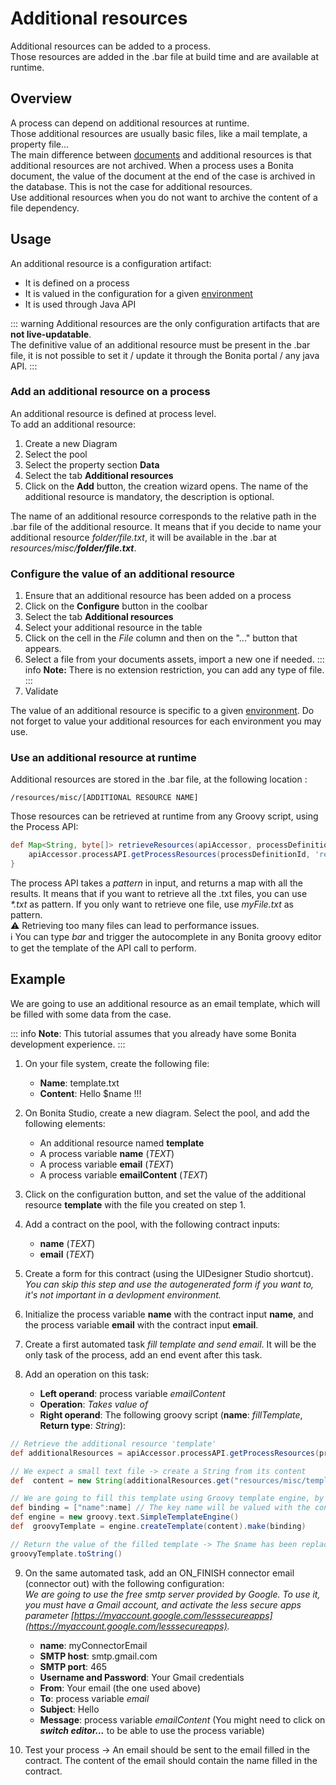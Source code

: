 # Additional resources
Additional resources can be added to a process.  
Those resources are added in the .bar file at build time and are available at runtime.

## Overview

A process can depend on additional resources at runtime.  
Those additional resources are usually basic files, like a mail template, a property file...  
The main difference between [documents](documents.md) and additional resources is that additional resources are not archived. When a process uses a Bonita document, the value of the document at the end of the case is archived in the database. This is not the case for additional resources.  
Use additional resources when you do not want to archive the content of a file dependency.


## Usage

An additional resource is a configuration artifact: 

 - It is defined on a process
 - It is valued in the configuration for a given [environment](environments.md)
 - It is used through Java API

::: warning
Additional resources are the only configuration artifacts that are **not live-updatable**.   
The definitive value of an additional resource must be present in the .bar file, it is not possible to set it / update it through the Bonita portal / any java API. 
:::

### Add an additional resource on a process

An additional resource is defined at process level.  
To add an additional resource: 

 1. Create a new Diagram
 2. Select the pool
 3. Select the property section **Data**
 4. Select the tab **Additional resources**
 5. Click on the **Add** button, the creation wizard opens. The name of the additional resource is mandatory, the description is optional. 
 
 The name of an additional resource corresponds to the relative path in the .bar file of the additional resource. It means that if you decide to name your additional resource _folder/file.txt_, it will be available in the .bar at _resources/misc/**folder/file.txt**_.

### Configure the value of an additional resource

 1. Ensure that an additional resource has been added on a process
 2. Click on the **Configure** button in the coolbar
 3. Select the tab **Additional resources**
 4. Select your additional resource in the table
 5. Click on the cell in the _File_ column and then on the "..." button that appears.
 6. Select a file from your documents assets, import a new one if needed. 
 ::: info
**Note:** There is no extension restriction, you can add any type of file.
 :::
 7. Validate

The value of an additional resource is specific to a given [environment](environments.md). Do not forget to value your additional resources for each environment you may use.

### Use an additional resource at runtime

Additional resources are stored in the .bar file, at the following location : 

    /resources/misc/[ADDITIONAL RESOURCE NAME]

Those resources can be retrieved at runtime from any Groovy script, using the Process API:

``` groovy
def Map<String, byte[]> retrieveResources(apiAccessor, processDefinitionId, filenamesPattern) {
	apiAccessor.processAPI.getProcessResources(processDefinitionId, 'resources/misc/ + filenamesPattern')
}
```
The process API takes a _pattern_ in input, and returns a map with all the results. It means that if you want to retrieve all the .txt files, you can use _*.txt_ as pattern. If you only want to retrieve one file, use _myFile.txt_ as pattern.  
⚠️ Retrieving too many files can lead to performance issues.  
ℹ️ You can type _bar_ and trigger the autocomplete in any Bonita groovy editor to get the template of the API call to perform.

## Example

We are going to use an additional resource as an email template, which will be filled with some data from the case.

::: info
**Note**: This tutorial assumes that you already have some Bonita development experience.
:::

 1. On your file system, create the following file:
	   - **Name**: template.txt
	   - **Content**: Hello $name !!!
 
 2. On Bonita Studio, create a new diagram.  Select the pool, and add the following elements: 
	   - An additional resource named **template**
	   - A process variable **name** (_TEXT_)
	   - A process variable **email** (_TEXT_)
	   - A process variable **emailContent** (_TEXT_)
 
 3. Click on the configuration button, and set the value of the additional resource **template** with the file you created on step 1.
 4. Add a contract on the pool, with the following contract inputs:
	  - **name** (_TEXT_)
	  - **email** (_TEXT_)
 
 5. Create a form for this contract (using the UIDesigner Studio shortcut).  
 _You can skip this step and use the autogenerated form if you want to, it's not important in a devlopment environment._
 
 6. Initialize the  process variable **name** with the contract input **name**, and the process variable **email** with the contract input **email**.
 7. Create a first automated task _fill template and send email_. It will be the only task of the process, add an end event after this task.
 8. Add an operation on this task: 
	  - **Left operand**: process variable _emailContent_
	  -  **Operation**: _Takes value of_
	  - **Right operand**: The following groovy script (**name**: _fillTemplate_, **Return type**: _String_): 

```groovy
// Retrieve the additional resource 'template'
def additionalResources = apiAccessor.processAPI.getProcessResources(processDefinitionId, 'resources/misc/template')

// We expect a small text file -> create a String from its content
def  content = new String(additionalResources.get("resources/misc/template"))

// We are going to fill this template using Groovy template engine, by simply appling a binding map to a String template
def binding = ["name":name] // The key name will be valued with the content of the process variable name.
def engine = new groovy.text.SimpleTemplateEngine()
def  groovyTemplate = engine.createTemplate(content).make(binding)

// Return the value of the filled template -> The $name has been replaced by the content of the process variable name
groovyTemplate.toString() 
```

 9.  On the same automated task, add an ON_FINISH connector email (connector out) with the following configuration:  
_We are going to use the free smtp server provided by Google. To use it, you must have a Gmail account, and activate the less secure apps parameter [https://myaccount.google.com/lesssecureapps](https://myaccount.google.com/lesssecureapps)._  
	  - **name**: myConnectorEmail
	  - **SMTP host**: smtp.gmail.com
	  - **SMTP port**: 465
	  - **Username and Password**: Your Gmail credentials
	  - **From**: Your email (the one used above)
	  - **To**: process variable _email_
	  - **Subject**: Hello
	  - **Message**: process variable _emailContent_ (You might need to click on **_switch editor..._** to be able to use the process variable)
	  
 10. Test your process ->  An email should be sent to the email filled in the contract. The content of the email should contain the name filled in the contract.
